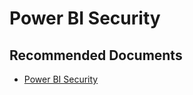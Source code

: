   <properties
	pageTitle="authentication"
	description="authentication"
	service="microsoft.PowerBIDedicated"
	resource="capacities"
	authors="pjfreitas"
	ms.author="pfreitas"	
	displayOrder="1210"
	selfHelpType="generic"
	supportTopicIds="32628067"
	productPesIds="16334"
	cloudEnvironments="public, MoonCake, fairfax" 
	articleId="4d60946d-5aa9-48bc-8db9-8bb8f57085c3"
	ownershipId="PowerBI_PowerBI"
/>

# Power BI Security

## **Recommended Documents**

* [Power BI Security](https://docs.microsoft.com/power-bi/service-admin-power-bi-security)
